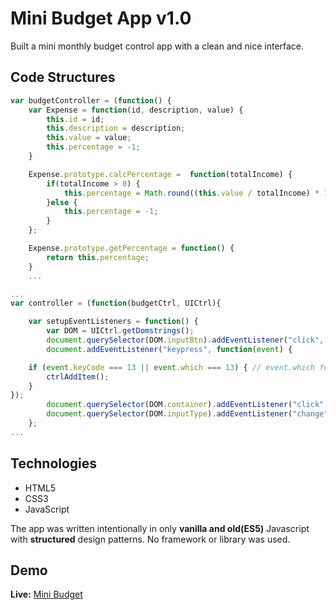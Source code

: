 # Mini Budget App v1.0
Built a mini monthly budget control app with a clean and nice interface.

## Code Structures
```javascript
var budgetController = (function() {
	var Expense = function(id, description, value) {
		this.id = id;
		this.description = description;
		this.value = value;
		this.percentage = -1;
	}

	Expense.prototype.calcPercentage =  function(totalIncome) {
		if(totalIncome > 0) {
			this.percentage = Math.round((this.value / totalIncome) * 100 );
		}else {
			this.percentage = -1;
		}
	};

	Expense.prototype.getPercentage = function() {
		return this.percentage;
	}
	...
```
```javascript
...
var controller = (function(budgetCtrl, UICtrl){

	var setupEventListeners = function() {
		var DOM = UICtrl.getDomstrings();
		document.querySelector(DOM.inputBtn).addEventListener("click", ctrlAddItem);
		document.addEventListener("keypress", function(event) {

	if (event.keyCode === 13 || event.which === 13) { // event.which for old browsers
		ctrlAddItem();
	}
});
		document.querySelector(DOM.container).addEventListener("click", ctrlDeleteItem);
		document.querySelector(DOM.inputType).addEventListener("change", UICtrl.changeType);
	};
...
```

## Technologies
- HTML5
- CSS3
- JavaScript

The app was written intentionally in only **vanilla and old(ES5)** Javascript with **structured** design patterns. No framework or library was used.

## Demo
**Live:** [Mini Budget](https://anilgunay.com/mini-budget)